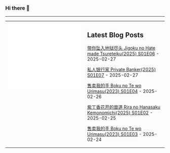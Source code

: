 ### Hi there 👋

<!--
**etng/etng** is a ✨ _special_ ✨ repository because its `README.md` (this file) appears on your GitHub profile.

Here are some ideas to get you started:

- 🔭 I’m currently working on ...
- 🌱 I’m currently learning ...
- 👯 I’m looking to collaborate on ...
- 🤔 I’m looking for help with ...
- 💬 Ask me about ...
- 📫 How to reach me: ...
- 😄 Pronouns: ...
- ⚡ Fun fact: ...
-->


---

<table>
<tr>
<td valign="top" width="50%">
<img src="metrics.svg" alt="Metric" />
</td>
<td valign="top" width="50%">

## Latest Blog Posts
<!-- blog start -->
[带你坠入地狱尽头 Jigoku no Hate made Tsureteiku(2025) S01E06](http://www.fanxinzhui.com/rr/2608#S01E06) - 2025-02-27

[私人银行家 Private Banker(2025) S01E07](http://www.fanxinzhui.com/rr/2602#S01E07) - 2025-02-27

[售卖我的手 Boku no Te wo Urimasu(2023) S01E04](http://www.fanxinzhui.com/rr/2614#S01E04) - 2025-02-26

[紫丁香花开的兽道 Rira no Hanasaku Kemonomichi(2025) S01E02](http://www.fanxinzhui.com/rr/2613#S01E02) - 2025-02-25

[售卖我的手 Boku no Te wo Urimasu(2023) S01E03](http://www.fanxinzhui.com/rr/2614#S01E03) - 2025-02-24
<!-- blog end -->

</td></tr></table>

